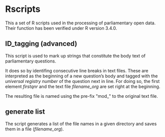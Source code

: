# Rscripts 
This a set of R scripts used in the processing of parliamentary open data. Their function has been verified under R version 3.4.0.

## ID_tagging (advanced)

This script is used to mark up strings that constitute the body text of parliamentary questions.   

It does so by identifing consecutive line breaks in text files. These are interpreted as the beginning of a new question’s body and tagged with the *universal registry number* of the question next in line. For doing so, the first element *firstqnr* and the text file *filename_org* are set right at the beginning.

The resulting file is named using the pre-fix "mod_" to the original text file.  

## generate list 

The script generates a list of the file names in a given directory and saves them in a file (*filename_org*).
